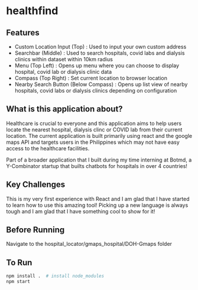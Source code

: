 # healthfind

## Features

- Custom Location Input (Top) : Used to input your own custom address
- Searchbar (Middle) : Used to search hospitals, covid labs and dialysis clinics within dataset within 10km radius
- Menu (Top Left) : Opens up menu where you can choose to display hospital, covid lab or dialysis clinic data
- Compass (Top Right) : Set current location to browser location
- Nearby Search Button (Below Compass) : Opens up list view of nearby hospitals, covid labs or dialysis clinics depending on configuration

## What is this application about?

Healthcare is crucial to everyone and this application aims to help users locate the nearest hospital, dialysis clinc or COVID lab from their current location. The current application is built primarily using react and the google maps API and targets users in the Philippines which may not have easy access to the healthcare facilities.

Part of a broader application that I built during my time interning at Botmd, a Y-Combinator startup that builts chatbots for hospitals in over 4 countries!

## Key Challenges

This is my very first experience with React and I am glad that I have started to learn how to use this amazing tool! Picking up a new language is always tough and I am glad that I have something cool to show for it!

## Before Running
Navigate to the hospital_locator/gmaps_hospital/DOH-Gmaps folder

## To Run
```bash
npm install .  # install node_modules
npm start
```



